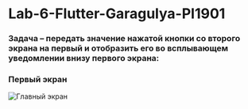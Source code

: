 # Lab-6-Flutter-Garagulya-PI1901
### Задача – передать значение нажатой кнопки со второго экрана на первый и отобразить его во всплывающем уведомлении внизу первого экрана:
### Первый экран
![Главный экран](https://i.pinimg.com/564x/38/31/90/383190bed916804055ddb0551751c2db.jpg)
